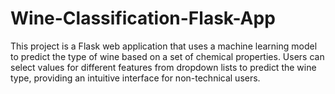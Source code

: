 # Wine-Classification-Flask-App
This project is a Flask web application that uses a machine learning model to predict the type of wine based on a set of chemical properties. Users can select values for different features from dropdown lists to predict the wine type, providing an intuitive interface for non-technical users.
